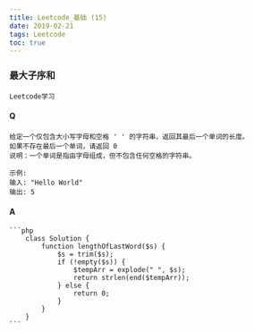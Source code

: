 ```yaml
---
title: Leetcode_基础 (15)
date: 2019-02-21
tags: Leetcode
toc: true
---
```


### 最大子序和
    Leetcode学习

<!-- more -->

#### Q
    给定一个仅包含大小写字母和空格 ' ' 的字符串，返回其最后一个单词的长度。
    如果不存在最后一个单词，请返回 0 
    说明：一个单词是指由字母组成，但不包含任何空格的字符串。

    示例:
    输入: "Hello World"
    输出: 5

#### A
    ```php
        class Solution {
            function lengthOfLastWord($s) {
                $s = trim($s);
                if (!empty($s)) {
                    $tempArr = explode(" ", $s);
                    return strlen(end($tempArr));
                } else {
                    return 0;
                }
            }
        }
    ```
